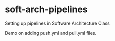 # soft-arch-pipelines
Setting up pipelines in Software Architecture Class

Demo on adding push.yml and pull.yml files.
